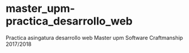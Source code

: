 # master_upm-practica_desarrollo_web
Practica asingatura desarrollo web Master upm Software Craftmanship 2017/2018
